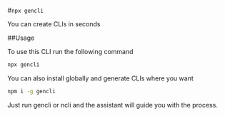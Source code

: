 #`npx gencli`

You can create CLIs in seconds

##Usage

To use this CLI run the following command

```sh
npx gencli
```

You can also install globally and generate CLIs where you want

```sh
npm i -g gencli
```

Just run gencli or ncli and the assistant will guide you with the process.
